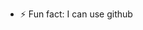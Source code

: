 - ⚡ Fun fact: I can use github

<!---
jetground/jetground is a ✨ special ✨ repository because its `README.md` (this file) appears on your GitHub profile.
You can click the Preview link to take a look at your changes.
--->
